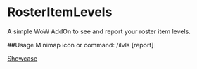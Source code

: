 # RosterItemLevels
A simple WoW AddOn to see and report your roster item levels.

##Usage
Minimap icon or command:
/ilvls [report]

[Showcase](https://imgur.com/a/BS1ax2P.jpg)
